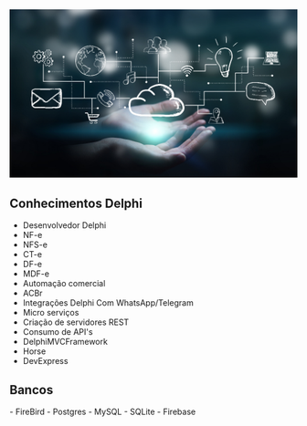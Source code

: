 <img src="https://github.com/AndersondaCampo/AndersondaCampo/blob/Master/header.jpg" width="1000px">

<h2>Conhecimentos Delphi</h2>

- Desenvolvedor Delphi
- NF-e
- NFS-e
- CT-e
- DF-e
- MDF-e
- Automação comercial
- ACBr
- Integrações Delphi Com WhatsApp/Telegram
- Micro serviços
- Criação de servidores REST
- Consumo de API's
- DelphiMVCFramework
- Horse
- DevExpress

<h2>Bancos</h2>
- FireBird
- Postgres
- MySQL
- SQLite
- Firebase

<!--
**AndersondaCampo/AndersondaCampo** is a ✨ _special_ ✨ repository because its `README.md` (this file) appears on your GitHub profile.
